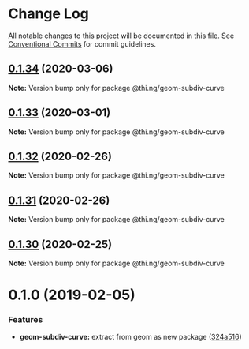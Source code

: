 # Change Log

All notable changes to this project will be documented in this file.
See [Conventional Commits](https://conventionalcommits.org) for commit guidelines.

## [0.1.34](https://github.com/thi-ng/umbrella/compare/@thi.ng/geom-subdiv-curve@0.1.33...@thi.ng/geom-subdiv-curve@0.1.34) (2020-03-06)

**Note:** Version bump only for package @thi.ng/geom-subdiv-curve





## [0.1.33](https://github.com/thi-ng/umbrella/compare/@thi.ng/geom-subdiv-curve@0.1.32...@thi.ng/geom-subdiv-curve@0.1.33) (2020-03-01)

**Note:** Version bump only for package @thi.ng/geom-subdiv-curve





## [0.1.32](https://github.com/thi-ng/umbrella/compare/@thi.ng/geom-subdiv-curve@0.1.31...@thi.ng/geom-subdiv-curve@0.1.32) (2020-02-26)

**Note:** Version bump only for package @thi.ng/geom-subdiv-curve





## [0.1.31](https://github.com/thi-ng/umbrella/compare/@thi.ng/geom-subdiv-curve@0.1.30...@thi.ng/geom-subdiv-curve@0.1.31) (2020-02-26)

**Note:** Version bump only for package @thi.ng/geom-subdiv-curve





## [0.1.30](https://github.com/thi-ng/umbrella/compare/@thi.ng/geom-subdiv-curve@0.1.29...@thi.ng/geom-subdiv-curve@0.1.30) (2020-02-25)

**Note:** Version bump only for package @thi.ng/geom-subdiv-curve





# 0.1.0 (2019-02-05)

### Features

* **geom-subdiv-curve:** extract from geom as new package ([324a516](https://github.com/thi-ng/umbrella/commit/324a516))
